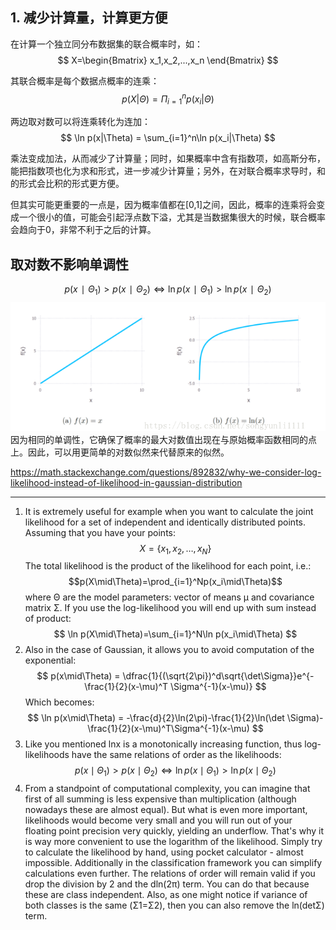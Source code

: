 ## 1. 减少计算量，计算更方便

在计算一个独立同分布数据集的联合概率时，如：
$$
X=\begin{Bmatrix}
  x_1,x_2,...,x_n
\end{Bmatrix}
$$

其联合概率是每个数据点概率的连乘：
$$
p(X|\Theta) = \Pi_{i=1}^n p(x_i|\Theta)
$$

两边取对数可以将连乘转化为连加：
$$
\ln p(x|\Theta) = \sum_{i=1}^n\ln p(x_i|\Theta)
$$

乘法变成加法，从而减少了计算量；同时，如果概率中含有指数项，如高斯分布，能把指数项也化为求和形式，进一步减少计算量；另外，在对联合概率求导时，和的形式会比积的形式更方便。

但其实可能更重要的一点是，因为概率值都在[0,1]之间，因此，概率的连乘将会变成一个很小的值，可能会引起浮点数下溢，尤其是当数据集很大的时候，联合概率会趋向于0，非常不利于之后的计算。
## 取对数不影响单调性
$$
p(x∣Θ_{1})>p(x∣Θ_{2})⇔\ln p(x∣Θ_{1})>\ln p(x∣Θ_{2})
$$
![](https://raw.githubusercontent.com/fray-hao/images/master/20190404090055.png)
因为相同的单调性，它确保了概率的最大对数值出现在与原始概率函数相同的点上。因此，可以用更简单的对数似然来代替原来的似然。

<https://math.stackexchange.com/questions/892832/why-we-consider-log-likelihood-instead-of-likelihood-in-gaussian-distribution>

---
1. It is extremely useful for example when you want to calculate the joint likelihood for a set of independent and identically distributed points. Assuming that you have your points:
   $$X=\{x_1,x_2,\ldots,x_N\}$$
The total likelihood is the product of the likelihood for each point, i.e.:
$$p(X\mid\Theta)=\prod_{i=1}^Np(x_i\mid\Theta)$$
where Θ are the model parameters: vector of means μ and covariance matrix Σ. If you use the log-likelihood you will end up with sum instead of product:
$$
\ln p(X\mid\Theta)=\sum_{i=1}^N\ln
p(x_i\mid\Theta)
$$
2. Also in the case of Gaussian, it allows you to avoid computation of the exponential:
   $$
   p(x\mid\Theta) =
\dfrac{1}{(\sqrt{2\pi})^d\sqrt{\det\Sigma}}e^{-\frac{1}{2}(x-\mu)^T \Sigma^{-1}(x-\mu)}
   $$
Which becomes:
$$
\ln p(x\mid\Theta) = -\frac{d}{2}\ln(2\pi)-\frac{1}{2}\ln(\det
\Sigma)-\frac{1}{2}(x-\mu)^T\Sigma^{-1}(x-\mu)
$$
3. Like you mentioned lnx is a monotonically increasing function, thus log-likelihoods have the same relations of order as the likelihoods:
   $$p(x\mid\Theta_1)>p(x\mid\Theta_2) \Leftrightarrow \ln
p(x\mid\Theta_1)>\ln p(x\mid\Theta_2)$$
4. From a standpoint of computational complexity, you can imagine that first of all summing is less expensive than multiplication (although nowadays these are almost equal). But what is even more important, likelihoods would become very small and you will run out of your floating point precision very quickly, yielding an underflow. That's why it is way more convenient to use the logarithm of the likelihood. Simply try to calculate the likelihood by hand, using pocket calculator - almost impossible.
Additionally in the classification framework you can simplify calculations even further. The relations of order will remain valid if you drop the division by 2 and the dln(2π) term. You can do that because these are class independent. Also, as one might notice if variance of both classes is the same (Σ1=Σ2), then you can also remove the ln(detΣ) term.